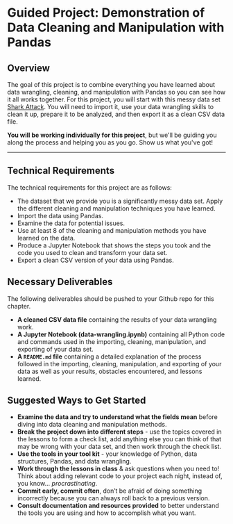 
# Guided Project: Demonstration of Data Cleaning and Manipulation with Pandas

## Overview

The goal of this project is to combine everything you have learned about data wrangling, cleaning, and manipulation with Pandas so you can see how it all works together. For this project, you will start with this messy data set [Shark Attack](https://www.kaggle.com/teajay/global-shark-attacks/version/1). You will need to import it, use your data wrangling skills to clean it up, prepare it to be analyzed, and then export it as a clean CSV data file.

**You will be working individually for this project**, but we'll be guiding you along the process and helping you as you go. Show us what you've got!

---

## Technical Requirements

The technical requirements for this project are as follows:

* The dataset that we provide you is a significantly messy data set. Apply the different cleaning and manipulation techniques you have learned.
* Import the data using Pandas.
* Examine the data for potential issues.
* Use at least 8 of the cleaning and manipulation methods you have learned on the data.
* Produce a Jupyter Notebook that shows the steps you took and the code you used to clean and transform your data set.
* Export a clean CSV version of your data using Pandas.

## Necessary Deliverables

The following deliverables should be pushed to your Github repo for this chapter.

* **A cleaned CSV data file** containing the results of your data wrangling work.
* **A Jupyter Notebook (data-wrangling.ipynb)** containing all Python code and commands used in the importing, cleaning, manipulation, and exporting of your data set.
* **A ``README.md`` file** containing a detailed explanation of the process followed in the importing, cleaning, manipulation, and exporting of your data as well as your results, obstacles encountered, and lessons learned.

## Suggested Ways to Get Started

* **Examine the data and try to understand what the fields mean** before diving into data cleaning and manipulation methods.
* **Break the project down into different steps** - use the topics covered in the lessons to form a check list, add anything else you can think of that may be wrong with your data set, and then work through the check list.
* **Use the tools in your tool kit** - your knowledge of Python, data structures, Pandas, and data wrangling.
* **Work through the lessons in class** & ask questions when you need to! Think about adding relevant code to your project each night, instead of, you know... _procrastinating_.
* **Commit early, commit often**, don’t be afraid of doing something incorrectly because you can always roll back to a previous version.
* **Consult documentation and resources provided** to better understand the tools you are using and how to accomplish what you want.
